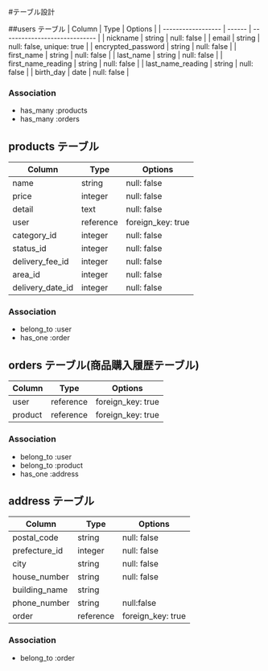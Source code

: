 #テーブル設計

##users テーブル
| Column             | Type   | Options                       |
| ------------------ | ------ | ----------------------------- |
| nickname           | string | null: false                   |
| email              | string | null: false, unique: true     |
| encrypted_password | string | null: false                   |
| first_name         | string | null: false                   |
| last_name          | string | null: false                   |
| first_name_reading | string | null: false                   |
| last_name_reading  | string | null: false                   |
| birth_day          | date   | null: false                   |

### Association
- has_many :products
- has_many :orders


## products テーブル
| Column           | Type      | Options           |
| -----------------| --------- | ----------------- |
| name             | string    | null: false       |
| price            | integer   | null: false       |
| detail           | text      | null: false       |
| user             | reference | foreign_key: true |
| category_id      | integer   | null: false       |
| status_id        | integer   | null: false       |
| delivery_fee_id  | integer   | null: false       |
| area_id          | integer   | null: false       |
| delivery_date_id | integer   | null: false       |

### Association
- belong_to :user
- has_one   :order


## orders テーブル(商品購入履歴テーブル)
| Column  | Type      | Options           |
| ------- | --------- | ----------------- |
| user    | reference | foreign_key: true |
| product | reference | foreign_key: true |

### Association
- belong_to :user
- belong_to :product
- has_one   :address


## address テーブル
| Column        | Type     | Options           |
| ------------- | -------- | ----------------- |
| postal_code   | string   | null: false       |
| prefecture_id | integer  | null: false       |
| city          | string   | null: false       |
| house_number  | string   | null: false       |
| building_name | string   |                   |
| phone_number  | string   | null:false        |
| order         | reference| foreign_key: true |

### Association
- belong_to :order
